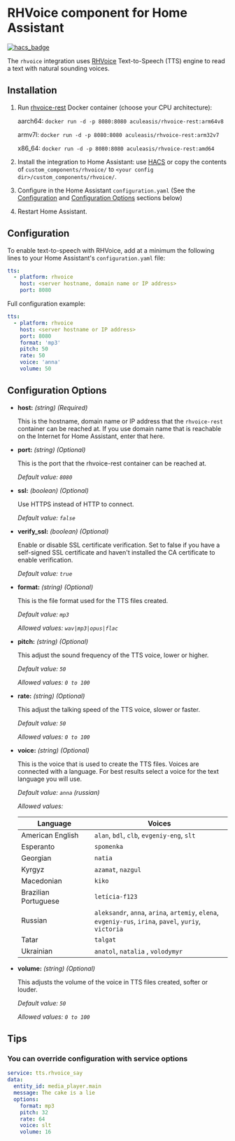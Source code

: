 # RHVoice component for Home Assistant

[![hacs_badge](https://img.shields.io/badge/HACS-Default-orange.svg)](https://github.com/custom-components/hacs)

The `rhvoice` integration uses [RHVoice](https://github.com/Olga-Yakovleva/RHVoice) Text-to-Speech (TTS) engine to read a text with natural sounding voices.

## Installation

1. Run [rhvoice-rest](https://hub.docker.com/r/aculeasis/rhvoice-rest/) Docker container (choose your CPU architecture):

    aarch64: `docker run -d -p 8080:8080 aculeasis/rhvoice-rest:arm64v8`

    armv7l: `docker run -d -p 8080:8080 aculeasis/rhvoice-rest:arm32v7`

    x86_64: `docker run -d -p 8080:8080 aculeasis/rhvoice-rest:amd64`

2. Install the integration to Home Assistant: use [HACS](https://hacs.xyz/) or copy the contents of `custom_components/rhvoice/` to `<your config dir>/custom_components/rhvoice/`.
3. Configure in the Home Assistant `configuration.yaml` (See the [Configuration](#configuration) and [Configuration Options](#configuration-options) sections below)
4. Restart Home Assistant.

## <a name="configuration"></a> Configuration

To enable text-to-speech with RHVoice, add at a minimum the following lines to your Home Assistant's `configuration.yaml` file:

```yaml
tts:
  - platform: rhvoice
    host: <server hostname, domain name or IP address>
    port: 8080
```

Full configuration example:

```yaml
tts:
  - platform: rhvoice
    host: <server hostname or IP address>
    port: 8080
    format: 'mp3'
    pitch: 50
    rate: 50
    voice: 'anna'
    volume: 50
```

## <a name="configuration-options"></a> Configuration Options

- **host:** *(string) (Required)*

  This is the hostname, domain name or IP address that the `rhvoice-rest` container can be reached at. If you use domain name that is reachable on the Internet for Home Assistant, enter that here.

- **port:** *(string) (Optional)*

  This is the port that the rhvoice-rest container can be reached at.

    *Default value: `8080`*

- **ssl:** *(boolean) (Optional)*

  Use HTTPS instead of HTTP to connect.

    *Default value: `false`*

- **verify_ssl:** *(boolean) (Optional)*

  Enable or disable SSL certificate verification. Set to false if you have a self-signed SSL certificate and haven't installed the CA certificate to enable verification.

    *Default value: `true`*

- **format:** *(string) (Optional)*

  This is the file format used for the TTS files created.

    *Default value: `mp3`*

    *Allowed values: `wav|mp3|opus|flac`*

- **pitch:** *(string) (Optional)*

    This adjust the sound frequency of the TTS voice, lower or higher.

    *Default value: `50`*

    *Allowed values: `0 to 100`*

- **rate:** *(string) (Optional)*

    This adjust the talking speed of the TTS voice, slower or faster.

    *Default value: `50`*

    *Allowed values: `0 to 100`*

- **voice:** *(string) (Optional)*

    This is the voice that is used to create the TTS files. Voices are connected with a language. For best results select a voice for the text language you will use.

    *Default value: `anna` (russian)*

    *Allowed values:*

    | Language             | Voices                                                                                                     |
    | -------------------- | ---------------------------------------------------------------------------------------------------------- |
    | American English     | `alan`, `bdl`, `clb`, `evgeniy-eng`, `slt`                                                                 |
    | Esperanto            | `spomenka`                                                                                                 |
    | Georgian             | `natia`                                                                                                    |
    | Kyrgyz               | `azamat`, `nazgul`                                                                                         |
    | Macedonian           | `kiko`                                                                                                     |
    | Brazilian Portuguese | `letícia-f123`                                                                                             |
    | Russian              | `aleksandr`, `anna`, `arina`, `artemiy`, `elena`, <br>`evgeniy-rus`, `irina`, `pavel`, `yuriy`, `victoria` |
    | Tatar                | `talgat`                                                                                                   |
    | Ukrainian            | `anatol`, `natalia` , `volodymyr`                                                                          |

- **volume:** *(string) (Optional)*

    This adjusts the volume of the voice in TTS files created, softer or louder.

    *Default value: `50`*

    *Allowed values: `0 to 100`*

## Tips

### You can override configuration with service options

```yaml
service: tts.rhvoice_say
data:
  entity_id: media_player.main
  message: The cake is a lie
  options:
    format: mp3
    pitch: 32
    rate: 64
    voice: slt
    volume: 16
```
